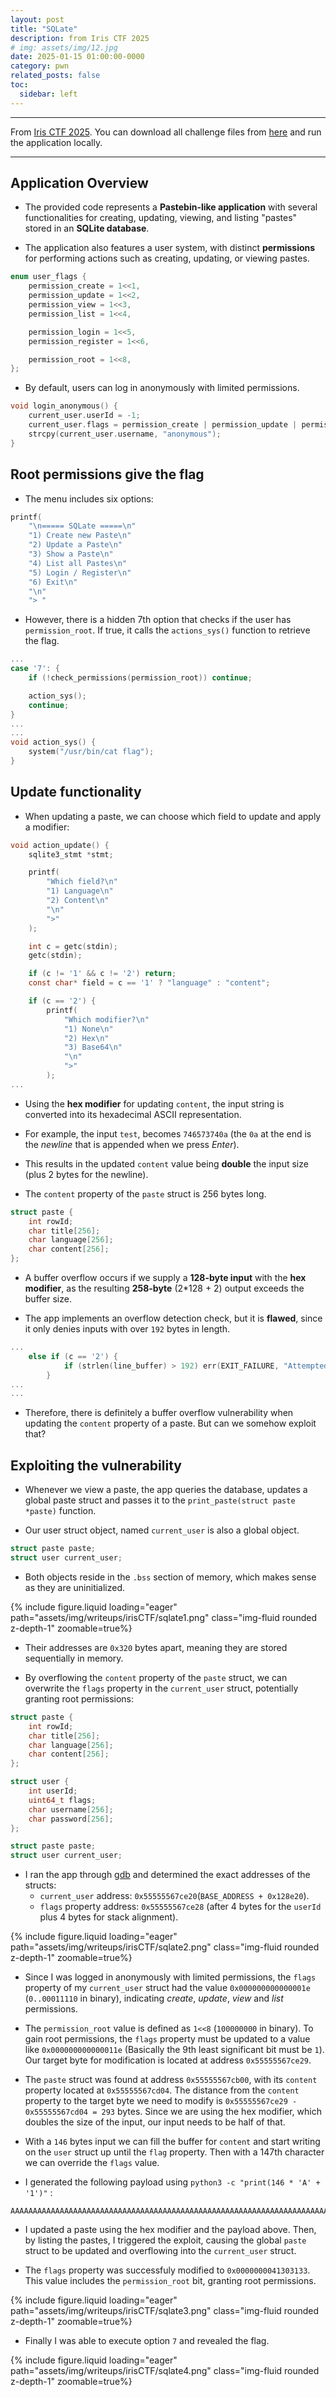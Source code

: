 ```yaml
---
layout: post
title: "SQLate"
description: from Iris CTF 2025
# img: assets/img/12.jpg
date: 2025-01-15 01:00:00-0000
category: pwn
related_posts: false
toc:
  sidebar: left
---
```


***
From [Iris CTF 2025](https://irisc.tf/).
You can download all challenge files from [here](https://github.com/IrisSec/IrisCTF-2025-Challenges/tree/main/sqlate) and run the application locally.

***
## Application Overview
- The provided code represents a **Pastebin-like application** with several functionalities for creating, updating, viewing, and listing "pastes" stored in an **SQLite database**. 

- The application also features a user system, with distinct **permissions** for performing actions such as creating, updating, or viewing pastes.
```c
enum user_flags {
    permission_create = 1<<1,
    permission_update = 1<<2,
    permission_view = 1<<3,
    permission_list = 1<<4,

    permission_login = 1<<5,
    permission_register = 1<<6,

    permission_root = 1<<8,
};
``` 
- By default, users can log in anonymously with limited permissions.
```c
void login_anonymous() {
    current_user.userId = -1;
    current_user.flags = permission_create | permission_update | permission_view | permission_list;
    strcpy(current_user.username, "anonymous");
}
```

## Root permissions give the flag
- The menu includes six options:
```c
printf(
    "\n===== SQLate =====\n"
    "1) Create new Paste\n"
    "2) Update a Paste\n"
    "3) Show a Paste\n"
    "4) List all Pastes\n"
    "5) Login / Register\n"
    "6) Exit\n"
    "\n"
    "> "
```
- However, there is a hidden 7th option that checks if the user has `permission_root`. If true, it calls the `actions_sys()` function to retrieve the flag.
```c
...
case '7': {
    if (!check_permissions(permission_root)) continue;

    action_sys();
    continue;
}
...
...
void action_sys() {
    system("/usr/bin/cat flag");
}
```

## Update functionality
- When updating a paste, we can choose which field to update and apply a modifier:
```c
void action_update() {
    sqlite3_stmt *stmt;

    printf(
        "Which field?\n"
        "1) Language\n"
        "2) Content\n"
        "\n"
        ">"
    );

    int c = getc(stdin);
    getc(stdin);

    if (c != '1' && c != '2') return;
    const char* field = c == '1' ? "language" : "content";

    if (c == '2') {
        printf(
            "Which modifier?\n"
            "1) None\n"
            "2) Hex\n"
            "3) Base64\n"
            "\n"
            ">"
        );
...
```
- Using the **hex modifier** for updating `content`, the input string is converted into its hexadecimal ASCII representation.

- For example, the input `test`, becomes `746573740a` (the `0a` at the end is the *newline* that is appended when we press *Enter*).

- This results in the updated `content` value being **double** the input size (plus 2 bytes for the newline).

- The `content` property of the `paste` struct is 256 bytes long. 
```c
struct paste {
    int rowId;
    char title[256];
    char language[256];
    char content[256];
};
```
- A buffer overflow occurs if we supply a **128-byte input** with the **hex modifier**, as the resulting **258-byte** (2*128 + 2) output exceeds the buffer size.

- The app implements an overflow detection check, but it is **flawed**, since it only denies inputs with over `192` bytes in length.
```c
...
    else if (c == '2') {
            if (strlen(line_buffer) > 192) err(EXIT_FAILURE, "Attempted to overflow!");
        }
...
...
```
- Therefore, there is definitely a buffer overflow vulnerability when updating the `content` property of a paste. But can we somehow exploit that?

## Exploiting the vulnerability
- Whenever we view a paste, the app queries the database, updates a global paste struct and passes it to the `print_paste(struct paste *paste)` function.

- Our user struct object, named `current_user` is also a global object.
```c
struct paste paste;
struct user current_user;
```
- Both objects reside in the `.bss` section of memory, which makes sense as they are uninitialized.
<div class="row mt-3">
    <div class="col-sm mt-3 mt-md-0">
        {% include figure.liquid loading="eager" path="assets/img/writeups/irisCTF/sqlate1.png" class="img-fluid rounded z-depth-1" zoomable=true%}
    </div>
</div>

- Their addresses are `0x320` bytes apart, meaning they are stored sequentially in memory.

- By overflowing the `content` property of the `paste` struct, we can overwrite the `flags` property in the `current_user` struct, potentially granting root permissions:

```c
struct paste {
    int rowId;
    char title[256];
    char language[256];
    char content[256];
};

struct user {
    int userId;
    uint64_t flags;
    char username[256];
    char password[256];
};

struct paste paste;
struct user current_user;
```
- I ran the app through [gdb](https://www.sourceware.org/gdb/) and determined the exact addresses of the structs:
  -  `current_user` address: `0x55555567ce20`(`BASE_ADDRESS + 0x128e20`).
  -   `flags` property address: `0x55555567ce28` (after 4 bytes for the `userId` plus 4 bytes for stack alignment).
<div class="row mt-3">
    <div class="col-sm mt-3 mt-md-0">
        {% include figure.liquid loading="eager" path="assets/img/writeups/irisCTF/sqlate2.png" class="img-fluid rounded z-depth-1" zoomable=true%}
    </div>
</div>

- Since I was logged in anonymously with limited permissions, the `flags` property of my `current_user` struct had the value `0x000000000000001e` (`0..00011110` in binary), indicating *create*, *update*, *view* and *list* permissions.

- The `permission_root` value is defined as `1<<8` (`100000000` in binary). To gain root permissions, the `flags` property must be updated to a value like `0x000000000000011e` (Basically the 9th least significant bit must be `1`). Our target byte for modification is located at address `0x55555567ce29`.

- The `paste` struct was found at address `0x55555567cb00`, with its `content` property located at `0x55555567cd04`. The distance from the `content` property to the target byte we need to modify is `0x55555567ce29 - 0x55555567cd04 = 293` bytes. Since we are using the hex modifier, which doubles the size of the input, our input needs to be half of that.

- With a `146` bytes input we can fill the buffer for `content` and start writing on the `user` struct up until the `flag` property. Then with a 147th character we can override the `flags` value.

- I generated the following payload using `python3 -c "print(146 * 'A' + '1')"` :
```
AAAAAAAAAAAAAAAAAAAAAAAAAAAAAAAAAAAAAAAAAAAAAAAAAAAAAAAAAAAAAAAAAAAAAAAAAAAAAAAAAAAAAAAAAAAAAAAAAAAAAAAAAAAAAAAAAAAAAAAAAAAAAAAAAAAAAAAAAAAAAAAAAA1
```

- I updated a paste using the hex modifier and the payload above. Then, by listing the pastes, I triggered the exploit, causing the global `paste` struct to be updated and overflowing into the `current_user` struct.

- The `flags` property was successfuly modified to `0x0000000041303133`. This value includes the `permission_root` bit, granting root permissions.
<div class="row mt-3">
    <div class="col-sm mt-3 mt-md-0">
        {% include figure.liquid loading="eager" path="assets/img/writeups/irisCTF/sqlate3.png" class="img-fluid rounded z-depth-1" zoomable=true%}
    </div>
</div>

- Finally I was able to execute option `7` and revealed the flag.

<div class="row mt-3">
    <div class="col-sm mt-3 mt-md-0">
        {% include figure.liquid loading="eager" path="assets/img/writeups/irisCTF/sqlate4.png" class="img-fluid rounded z-depth-1" zoomable=true%}
    </div>
</div>

